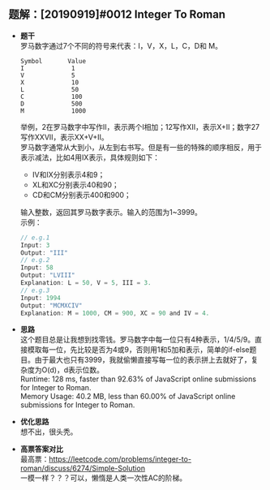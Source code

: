 ## 题解：[20190919]#0012 Integer To Roman
- **题干**   
罗马数字通过7个不同的符号来代表：I，V，X，L，C，D和 M。   
    ```
    Symbol       Value
    I             1
    V             5
    X             10
    L             50
    C             100
    D             500
    M             1000
    ```
    举例，2在罗马数字中写作II，表示两个I相加；12写作XII，表示X+II；数字27写作XXVII，表示XX+V+II。   
    罗马数字通常从大到小，从左到右书写。但是有一些的特殊的顺序相反，用于表示减法，比如4用IX表示，具体规则如下：   
    - IV和IX分别表示4和9；   
    - XL和XC分别表示40和90；  
    - CD和CM分别表示400和900；   

    输入整数，返回其罗马数字表示。输入的范围为1~3999。     
    示例：   
    ```javascript
    // e.g.1
    Input: 3
    Output: "III"
    // e.g.2
    Input: 58
    Output: "LVIII"
    Explanation: L = 50, V = 5, III = 3.
    // e.g.3
    Input: 1994
    Output: "MCMXCIV"
    Explanation: M = 1000, CM = 900, XC = 90 and IV = 4.
    ```
- **思路**   
这个题目总是让我想到找零钱。罗马数字中每一位只有4种表示，1/4/5/9。直接模取每一位，先比较是否为4或9，否则用1和5加和表示，简单的if-else题目。由于最大也只有3999，我就偷懒直接写每一位的表示拼上去就好了，复杂度为O(d)，d表示位数。         
Runtime: 128 ms, faster than 92.63% of JavaScript online submissions for Integer to Roman.   
Memory Usage: 40.2 MB, less than 60.00% of JavaScript online submissions for Integer to Roman.   
- **优化思路**   
想不出，很头秃。     
- **高票答案对比**   
最高票：https://leetcode.com/problems/integer-to-roman/discuss/6274/Simple-Solution   
一模一样？？？可以，懒惰是人类一次性AC的阶梯。
